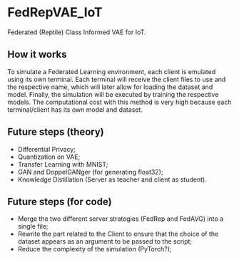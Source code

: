 # FedRepVAE_IoT
Federated (Reptile) Class Informed VAE for IoT.

## How it works
To simulate a Federated Learning environment, each client is emulated using its own terminal. Each terminal will receive the client files to use and the respective name, which will later allow for loading the dataset and model. Finally, the simulation will be executed by training the respective models. The computational cost with this method is very high because each terminal/client has its own model and dataset.

## Future steps (theory)
- Differential Privacy;
- Quantization on VAE;
- Transfer Learning with MNIST;
- GAN and DoppelGANger (for generating float32);
- Knowledge Distillation (Server as teacher and client as student).


## Future steps (for code)
- Merge the two different server strategies (FedRep and FedAVG) into a single file;
- Rewrite the part related to the Client to ensure that the choice of the dataset appears as an argument to be passed to the script;
- Reduce the complexity of the simulation (PyTorch?);

